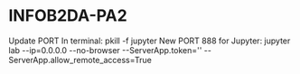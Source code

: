 # INFOB2DA-PA2
Update PORT
In terminal:
pkill -f jupyter
New PORT 888 for Jupyter:
jupyter lab --ip=0.0.0.0 --no-browser --ServerApp.token='' --ServerApp.allow_remote_access=True
